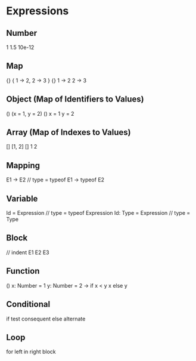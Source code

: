# Expressions

## Number

1
1.5
10e-12

## Map

{}
{ 1 -> 2, 2 -> 3 }
{}
    1 -> 2
    2 -> 3

## Object   (Map of Identifiers to Values)

()
(x = 1, y = 2)
()
    x = 1
    y = 2

## Array    (Map of Indexes to Values)

[]
[1, 2]
[]
    1
    2

## Mapping

E1 -> E2  //  type = typeof E1 -> typeof E2

## Variable

Id = Expression         //  type = typeof Expression
Id: Type = Expression   //  type = Type

## Block

// indent
    E1
    E2
    E3

## Function

()
    x: Number = 1
    y: Number = 2
->
    if x < y
        x
    else
        y

## Conditional

if test
    consequent
else
    alternate

## Loop

for left in right
    block
